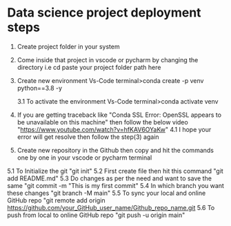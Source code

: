 # Data science project deployment steps
1. Create project folder in your system

2. Come inside that project in vscode or pycharm by changing the directory i.e cd paste your project folder path here

3. Create new environment
   Vs-Code terminal>conda create -p venv python==3.8 -y
   
   3.1 To activate the environment
   Vs-Code terminal>conda activate venv

4. If you are getting traceback like "Conda SSL Error: OpenSSL appears to be unavailable on this machine" then follow the below video
   "https://www.youtube.com/watch?v=hfKAV6OYaKw"
   4.1 I hope your error will get resolve then follow the step(3) again

5. Create new repository in the Github then copy and hit the commands one by one in your vscode or pycharm terminal

 5.1 To Initialize the git "git init"
 5.2 First create file then hit this command "git add README.md"
 5.3 Do changes as per the need and want to save the same "git commit -m "This is my first commit"
 5.4 In which branch you want these changes "git branch -M main"
 5.5 To sync your local and online GitHub repo "git remote add origin https://github.com/your_GitHub_user_name/Github_repo_name.git
 5.6 To push from local to online GitHub repo "git push -u origin main"
